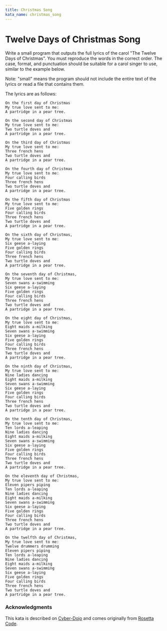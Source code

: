 ```yaml
---
title: Christmas Song
kata_name: christmas_song
---
```


# Twelve Days of Christmas Song

Write a small program that outputs the full lyrics of the carol "The Twelve Days of Christmas". You must reproduce the words in the correct order. The case, format, and punctuation should be suitable for a carol singer to use, similar to the example below. 

Note: "small" means the program should not include the entire text of the lyrics or read a file that contains them.

The lyrics are as follows:

    On the first day of Christmas
    My true love sent to me:
    A partridge in a pear tree.
    
    On the second day of Christmas
    My true love sent to me:
    Two turtle doves and
    A partridge in a pear tree.
    
    On the third day of Christmas
    My true love sent to me:
    Three french hens
    Two turtle doves and
    A partridge in a pear tree.
    
    On the fourth day of Christmas
    My true love sent to me:
    Four calling birds
    Three french hens
    Two turtle doves and
    A partridge in a pear tree.
    
    On the fifth day of Christmas
    My true love sent to me:
    Five golden rings
    Four calling birds
    Three french hens
    Two turtle doves and
    A partridge in a pear tree.
    
    On the sixth day of Christmas,
    My true love sent to me:
    Six geese a-laying
    Five golden rings
    Four calling birds
    Three french hens
    Two turtle doves and
    A partridge in a pear tree.
    
    On the seventh day of Christmas,
    My true love sent to me:
    Seven swans a-swimming
    Six geese a-laying
    Five golden rings
    Four calling birds
    Three french hens
    Two turtle doves and
    A partridge in a pear tree.
    
    On the eight day of Christmas,
    My true love sent to me:
    Eight maids a-milking
    Seven swans a-swimming
    Six geese a-laying
    Five golden rings
    Four calling birds
    Three french hens
    Two turtle doves and
    A partridge in a pear tree.
    
    On the ninth day of Christmas,
    My true love sent to me:
    Nine ladies dancing
    Eight maids a-milking
    Seven swans a-swimming
    Six geese a-laying
    Five golden rings
    Four calling birds
    Three french hens
    Two turtle doves and
    A partridge in a pear tree.
    
    On the tenth day of Christmas,
    My true love sent to me:
    Ten lords a-leaping
    Nine ladies dancing
    Eight maids a-milking
    Seven swans a-swimming
    Six geese a-laying
    Five golden rings
    Four calling birds
    Three french hens
    Two turtle doves and
    A partridge in a pear tree.
    
    On the eleventh day of Christmas,
    My true love sent to me:
    Eleven pipers piping
    Ten lords a-leaping
    Nine ladies dancing
    Eight maids a-milking
    Seven swans a-swimming
    Six geese a-laying
    Five golden rings
    Four calling birds
    Three french hens
    Two turtle doves and
    A partridge in a pear tree.
    
    On the twelfth day of Christmas,
    My true love sent to me:
    Twelve drummers drumming
    Eleven pipers piping
    Ten lords a-leaping
    Nine ladies dancing
    Eight maids a-milking
    Seven swans a-swimming
    Six geese a-laying
    Five golden rings
    Four calling birds
    Three french hens
    Two turtle doves and
    A partridge in a pear tree.

### Acknowledgments
This kata is described on [Cyber-Dojo](https://cyber-dojo.org/) and comes originally from [Rosetta Code](https://rosettacode.org). 

     